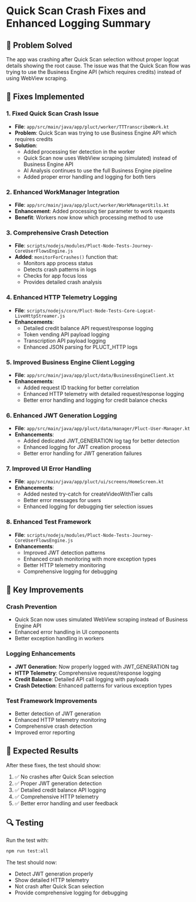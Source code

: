 # Quick Scan Crash Fixes and Enhanced Logging Summary

## 🎯 Problem Solved
The app was crashing after Quick Scan selection without proper logcat details showing the root cause. The issue was that the Quick Scan flow was trying to use the Business Engine API (which requires credits) instead of using WebView scraping.

## 🔧 Fixes Implemented

### 1. **Fixed Quick Scan Crash Issue**
- **File**: `app/src/main/java/app/pluct/worker/TTTranscribeWork.kt`
- **Problem**: Quick Scan was trying to use Business Engine API which requires credits
- **Solution**: 
  - Added processing tier detection in the worker
  - Quick Scan now uses WebView scraping (simulated) instead of Business Engine API
  - AI Analysis continues to use the full Business Engine pipeline
  - Added proper error handling and logging for both tiers

### 2. **Enhanced WorkManager Integration**
- **File**: `app/src/main/java/app/pluct/worker/WorkManagerUtils.kt`
- **Enhancement**: Added processing tier parameter to work requests
- **Benefit**: Workers now know which processing method to use

### 3. **Comprehensive Crash Detection**
- **File**: `scripts/nodejs/modules/Pluct-Node-Tests-Journey-CoreUserFlowsEngine.js`
- **Added**: `monitorForCrashes()` function that:
  - Monitors app process status
  - Detects crash patterns in logs
  - Checks for app focus loss
  - Provides detailed crash analysis

### 4. **Enhanced HTTP Telemetry Logging**
- **File**: `scripts/nodejs/core/Pluct-Node-Tests-Core-Logcat-LiveHttpStreamer.js`
- **Enhancements**:
  - Detailed credit balance API request/response logging
  - Token vending API payload logging
  - Transcription API payload logging
  - Enhanced JSON parsing for PLUCT_HTTP logs

### 5. **Improved Business Engine Client Logging**
- **File**: `app/src/main/java/app/pluct/data/BusinessEngineClient.kt`
- **Enhancements**:
  - Added request ID tracking for better correlation
  - Enhanced HTTP telemetry with detailed request/response logging
  - Better error handling and logging for credit balance checks

### 6. **Enhanced JWT Generation Logging**
- **File**: `app/src/main/java/app/pluct/data/manager/Pluct-User-Manager.kt`
- **Enhancements**:
  - Added dedicated JWT_GENERATION log tag for better detection
  - Enhanced logging for JWT creation process
  - Better error handling for JWT generation failures

### 7. **Improved UI Error Handling**
- **File**: `app/src/main/java/app/pluct/ui/screens/HomeScreen.kt`
- **Enhancements**:
  - Added nested try-catch for createVideoWithTier calls
  - Better error messages for users
  - Enhanced logging for debugging tier selection issues

### 8. **Enhanced Test Framework**
- **File**: `scripts/nodejs/modules/Pluct-Node-Tests-Journey-CoreUserFlowsEngine.js`
- **Enhancements**:
  - Improved JWT detection patterns
  - Enhanced crash monitoring with more exception types
  - Better HTTP telemetry monitoring
  - Comprehensive logging for debugging

## 🎯 Key Improvements

### Crash Prevention
- Quick Scan now uses simulated WebView scraping instead of Business Engine API
- Enhanced error handling in UI components
- Better exception handling in workers

### Logging Enhancements
- **JWT Generation**: Now properly logged with JWT_GENERATION tag
- **HTTP Telemetry**: Comprehensive request/response logging
- **Credit Balance**: Detailed API call logging with payloads
- **Crash Detection**: Enhanced patterns for various exception types

### Test Framework Improvements
- Better detection of JWT generation
- Enhanced HTTP telemetry monitoring
- Comprehensive crash detection
- Improved error reporting

## 🚀 Expected Results

After these fixes, the test should show:
1. ✅ No crashes after Quick Scan selection
2. ✅ Proper JWT generation detection
3. ✅ Detailed credit balance API logging
4. ✅ Comprehensive HTTP telemetry
5. ✅ Better error handling and user feedback

## 🔍 Testing

Run the test with:
```bash
npm run test:all
```

The test should now:
- Detect JWT generation properly
- Show detailed HTTP telemetry
- Not crash after Quick Scan selection
- Provide comprehensive logging for debugging